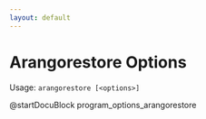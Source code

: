 ```yaml
---
layout: default
---
```

Arangorestore Options
=====================

Usage: `arangorestore [<options>]`

@startDocuBlock program_options_arangorestore
